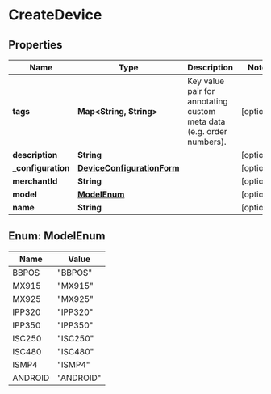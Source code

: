 

# CreateDevice


## Properties

| Name | Type | Description | Notes |
|------------ | ------------- | ------------- | -------------|
|**tags** | **Map&lt;String, String&gt;** | Key value pair for annotating custom meta data (e.g. order numbers). |  [optional] |
|**description** | **String** |  |  [optional] |
|**_configuration** | [**DeviceConfigurationForm**](DeviceConfigurationForm.md) |  |  [optional] |
|**merchantId** | **String** |  |  [optional] |
|**model** | [**ModelEnum**](#ModelEnum) |  |  [optional] |
|**name** | **String** |  |  [optional] |



## Enum: ModelEnum

| Name | Value |
|---- | -----|
| BBPOS | &quot;BBPOS&quot; |
| MX915 | &quot;MX915&quot; |
| MX925 | &quot;MX925&quot; |
| IPP320 | &quot;IPP320&quot; |
| IPP350 | &quot;IPP350&quot; |
| ISC250 | &quot;ISC250&quot; |
| ISC480 | &quot;ISC480&quot; |
| ISMP4 | &quot;ISMP4&quot; |
| ANDROID | &quot;ANDROID&quot; |



